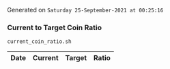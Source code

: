 Generated on `Saturday 25-September-2021 at 00:25:16`

### Current to Target Coin Ratio
`current_coin_ratio.sh`

Date|Current|Target|Ratio
---|---|---|---
